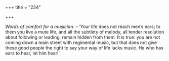 +++
title = "234"

+++

*Words of comfort for a musician.* – ‘Your life does not reach men’s ears; to them you live a mute life, and all the subtlety of melody, all tender resolution about following or leading, remain hidden from them. It is true: you are not coming down a main street with regimental music, but that does not give these good people the right to say your way of life lacks music. He who has ears to hear, let him hear\!’


